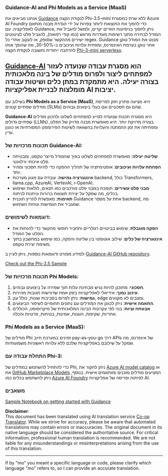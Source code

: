 <!--
CO_OP_TRANSLATOR_METADATA:
{
  "original_hash": "bd049872f37c3079c87d4fe17109cea0",
  "translation_date": "2025-05-07T14:58:16+00:00",
  "source_file": "md/01.Introduction/01/01.Guidance.md",
  "language_code": "mo"
}
-->
### Guidance-AI and Phi Models as a Service (MaaS)
אנחנו מביאים את [Guidance](https://github.com/guidance-ai/guidance) לנקודת הקצה Phi-3.5-mini ללא שרת במסגרת Azure AI Foundry כדי להפוך את התוצאות ליותר צפויות על ידי הגדרת מבנה מותאם לאפליקציה. עם Guidance, ניתן לחסוך בניסיונות חוזרים יקרים, ולמשל להגביל את המודל לבחירה מתוך רשימות מוגדרות מראש (כמו קודי רפואה), להגביל פלט לציטוטים ישירים מההקשר שסופק, או לעקוב אחרי כל regex. Guidance מנווט את המודל טוקן אחר טוקן בערמת האינפרנס, ומפחית עלויות ועיכובים ב-30-50%, מה שהופך אותו להרחבה ייחודית וחשובה לנקודת הקצה [Phi-3-mini serverless](https://aka.ms/try-phi3.5mini).

## [**Guidance-AI**](https://github.com/guidance-ai/guidance) הוא מסגרת עבודה שנועדה לעזור למפתחים ליצור ולפרוס מודלים של בינה מלאכותית בצורה יעילה. היא מתמקדת במתן כלים ושיטות עבודה מומלצות לבניית אפליקציות AI יציבות.

בשילוב עם **Phi Models as a Service (MaaS)**, היא מציעה פתרון חזק לפריסת מודלים שפתיים קטנים (SLMs) שהם גם חסכוניים וגם בעלי ביצועים גבוהים.

**Guidance-AI** היא מסגרת תכנות שנועדה לסייע למפתחים לשלוט ולהכוון מודלים שפתיים גדולים (LLMs) בצורה מדויקת יותר. היא מאפשרת מבנה מדויק של הפלט, ומפחיתה את זמן ההמתנה והעלויות בהשוואה לשיטות הפירומפט המסורתיות או כוונון עדין.

### תכונות מרכזיות של Guidance-AI:
- **שליטה יעילה**: מאפשרת למפתחים לשלוט באיך שהמודל מייצר טקסט, ומבטיחה פלט איכותי ורלוונטי.
- **הפחתת עלויות ועיכובים**: אופטימיזציה של תהליך ההפקה כדי להיות חסכוני ומהיר יותר.
- **אינטגרציה גמישה**: עובדת עם מגוון מערכות backend, כולל Transformers, llama.cpp, AzureAI, VertexAI, ו-OpenAI.
- **מבני פלט עשירים**: תומכת במבני פלט מורכבים כמו תנאים, לולאות ושימוש בכלים, מה שמקל על יצירת תוצאות ברורות וניתנות לניתוח.
- **תאימות**: מאפשרת להריץ תוכנית Guidance אחת על מספר backend, מה שמגביר את הגמישות ונוחות השימוש.

### דוגמאות לשימושים:
- **הפקה מוגבלת**: שימוש בביטויים רגולריים ותחביר חופשי מהקשר כדי להנחות את הפלט של המודל.
- **אינטגרציה של כלים**: שילוב אוטומטי בין שליטה והפקה, כמו שימוש במחשבון בתוך משימת יצירת טקסט.

למידע מפורט ודוגמאות נוספות, ניתן לעיין ב-[Guidance-AI GitHub repository](https://github.com/guidance-ai/guidance).

[Check out the Phi-3.5 Sample](../../../../../code/01.Introduce/guidance.ipynb)

### תכונות מרכזיות של Phi Models:
1. **חסכוני**: מתוכנן להיות נגיש מבחינת עלות תוך שמירה על ביצועים גבוהים.
2. **עיכוב נמוך**: אידיאלי לאפליקציות בזמן אמת שדורשות תגובות מהירות.
3. **גמישות**: ניתן לפרוס בסביבות שונות, כולל ענן, edge ומצבים לא מקוונים.
4. **התאמה אישית**: ניתן לכוונן את המודלים עם נתונים תחומיים לשיפור הביצועים.
5. **אבטחה וציות**: בנוי לפי עקרונות הבינה המלאכותית של מיקרוסופט, הכוללים אחריות, שקיפות, הוגנות, אמינות, בטיחות, פרטיות והכלה.

### Phi Models as a Service (MaaS):
מודלים של Phi זמינים במערכת חיוב pay-as-you-go דרך APIs של אינפרנס, מה שמקל על שילובם באפליקציות שלכם ללא עלויות ראשוניות משמעותיות.

### התחלת עבודה עם Phi-3:
כדי להתחיל להשתמש במודלים של Phi, ניתן לחקור את [Azure AI model catalog](https://ai.azure.com/explore/models) או את [GitHub Marketplace Models](https://github.com/marketplace/models) המציעים מודלים מוכנים ומותאמים אישית. בנוסף, ניתן להשתמש בכלים כמו [Azure AI Foundry](https://ai.azure.com) לפיתוח ופריסה של אפליקציות AI.

### משאבים
[Sample Notebook on getting started with Guidance](../../../../../code/01.Introduce/guidance.ipynb)

**Disclaimer**:  
This document has been translated using AI translation service [Co-op Translator](https://github.com/Azure/co-op-translator). While we strive for accuracy, please be aware that automated translations may contain errors or inaccuracies. The original document in its native language should be considered the authoritative source. For critical information, professional human translation is recommended. We are not liable for any misunderstandings or misinterpretations arising from the use of this translation.

---

If by "mo" you meant a specific language or code, please clarify which language "mo" refers to, so I can provide an accurate translation.
